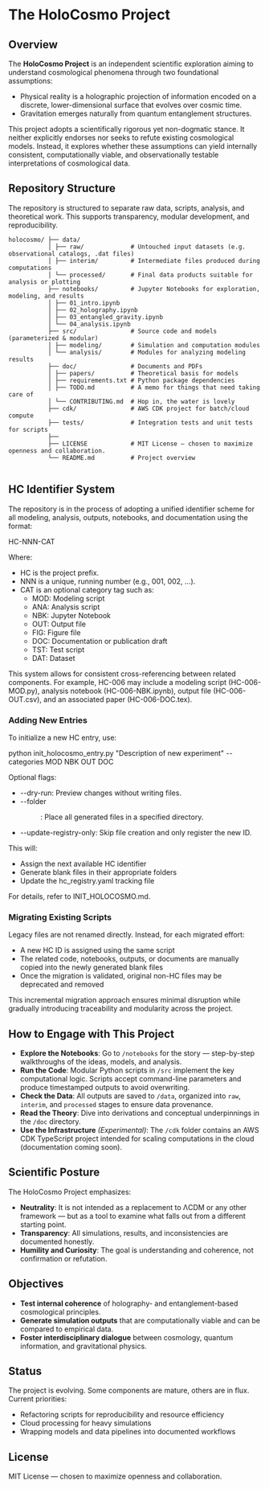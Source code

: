 # The HoloCosmo Project

## Overview

The **HoloCosmo Project** is an independent scientific exploration aiming to understand cosmological phenomena through two foundational assumptions:

- Physical reality is a holographic projection of information encoded on a discrete, lower-dimensional surface that evolves over cosmic time.
- Gravitation emerges naturally from quantum entanglement structures.

This project adopts a scientifically rigorous yet non-dogmatic stance. It neither explicitly endorses nor seeks to refute existing cosmological models. Instead, it explores whether these assumptions can yield internally consistent, computationally viable, and observationally testable interpretations of cosmological data.

## Repository Structure

The repository is structured to separate raw data, scripts, analysis, and theoretical work. This supports transparency, modular development, and reproducibility.

```
holocosmo/ ├── data/
           │ ├── raw/             # Untouched input datasets (e.g. observational catalogs, .dat files)
           │ ├── interim/         # Intermediate files produced during computations
           │ └── processed/       # Final data products suitable for analysis or plotting
           ├── notebooks/         # Jupyter Notebooks for exploration, modeling, and results
           │ ├── 01_intro.ipynb
           │ ├── 02_holography.ipynb
           │ ├── 03_entangled_gravity.ipynb
           │ └── 04_analysis.ipynb
           ├── src/               # Source code and models (parameterized & modular)
           │ ├── modeling/        # Simulation and computation modules
           │ └── analysis/        # Modules for analyzing modeling results
           ├── doc/               # Documents and PDFs
           │ ├── papers/          # Theoretical basis for models
           │ ├── requirements.txt # Python package dependencies
           │ ├── TODO.md          # A memo for things that need taking care of
           │ └── CONTRIBUTING.md  # Hop in, the water is lovely
           ├── cdk/               # AWS CDK project for batch/cloud compute
           ├── tests/             # Integration tests and unit tests for scripts
           ├── 
           ├── LICENSE            # MIT License — chosen to maximize openness and collaboration.
           └── README.md          # Project overview
           
```

## HC Identifier System

The repository is in the process of adopting a unified identifier scheme for all modeling, analysis, outputs, notebooks, and documentation using the format:

HC-NNN-CAT

Where:
- HC is the project prefix.
- NNN is a unique, running number (e.g., 001, 002, ...).
- CAT is an optional category tag such as:
  - MOD: Modeling script
  - ANA: Analysis script
  - NBK: Jupyter Notebook
  - OUT: Output file
  - FIG: Figure file
  - DOC: Documentation or publication draft
  - TST: Test script
  - DAT: Dataset

This system allows for consistent cross-referencing between related components. For example, HC-006 may include a modeling script (HC-006-MOD.py), analysis notebook (HC-006-NBK.ipynb), output file (HC-006-OUT.csv), and an associated paper (HC-006-DOC.tex).

### Adding New Entries

To initialize a new HC entry, use:

  python init_holocosmo_entry.py "Description of new experiment" --categories MOD NBK OUT DOC

Optional flags:
- --dry-run: Preview changes without writing files.
- --folder <dir>: Place all generated files in a specified directory.
- --update-registry-only: Skip file creation and only register the new ID.

This will:
- Assign the next available HC identifier
- Generate blank files in their appropriate folders
- Update the hc_registry.yaml tracking file

For details, refer to INIT_HOLOCOSMO.md.

### Migrating Existing Scripts

Legacy files are not renamed directly. Instead, for each migrated effort:
- A new HC ID is assigned using the same script
- The related code, notebooks, outputs, or documents are manually copied into the newly generated blank files
- Once the migration is validated, original non-HC files may be deprecated and removed

This incremental migration approach ensures minimal disruption while gradually introducing traceability and modularity across the project.

## How to Engage with This Project

- **Explore the Notebooks**: Go to `/notebooks` for the story — step-by-step walkthroughs of the ideas, models, and analysis.
- **Run the Code**: Modular Python scripts in `/src` implement the key computational logic. Scripts accept command-line parameters and produce timestamped outputs to avoid overwriting.
- **Check the Data**: All outputs are saved to `/data`, organized into `raw`, `interim`, and `processed` stages to ensure data provenance.
- **Read the Theory**: Dive into derivations and conceptual underpinnings in the `/doc` directory.
- **Use the Infrastructure** *(Experimental)*: The `/cdk` folder contains an AWS CDK TypeScript project intended for scaling computations in the cloud (documentation coming soon).

## Scientific Posture

The HoloCosmo Project emphasizes:

- **Neutrality**: It is not intended as a replacement to ΛCDM or any other framework — but as a tool to examine what falls out from a different starting point.
- **Transparency**: All simulations, results, and inconsistencies are documented honestly.
- **Humility and Curiosity**: The goal is understanding and coherence, not confirmation or refutation.

## Objectives

- **Test internal coherence** of holography- and entanglement-based cosmological principles.
- **Generate simulation outputs** that are computationally viable and can be compared to empirical data.
- **Foster interdisciplinary dialogue** between cosmology, quantum information, and gravitational physics.

## Status

The project is evolving. Some components are mature, others are in flux. Current priorities:

- Refactoring scripts for reproducibility and resource efficiency
- Cloud processing for heavy simulations
- Wrapping models and data pipelines into documented workflows

## License

MIT License — chosen to maximize openness and collaboration.